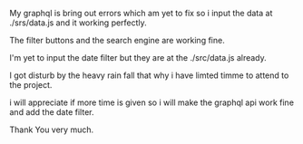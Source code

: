 My graphql is bring out errors which am yet to fix so i input the data at ./srs/data.js and it working perfectly.

The filter buttons and the search engine are working fine.

I'm yet to input the date filter but they are at the ./src/data.js already.

I got disturb by the heavy rain fall that why i have limted timme to attend to the project.

i will appreciate if more time is given so i will make the graphql api work fine and add the date filter.

Thank You very much.